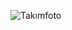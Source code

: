 ![Takımfoto](https://github.com/Warwarss/TAU-SAT/assets/96444036/425fce57-32e9-4607-b0fb-d683e4350b5e)
